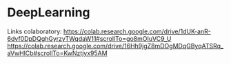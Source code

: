 # DeepLearning
Links colaboratory:
https://colab.research.google.com/drive/1dUK-anR-6dvf0DpDQghGyrzyTWqdaW11#scrollTo=go8mOIuVC9_U
https://colab.research.google.com/drive/16Hh9jgZ8mDOgMDqGByqATSRq_aVwHlCb#scrollTo=KwNztjyx95AM
